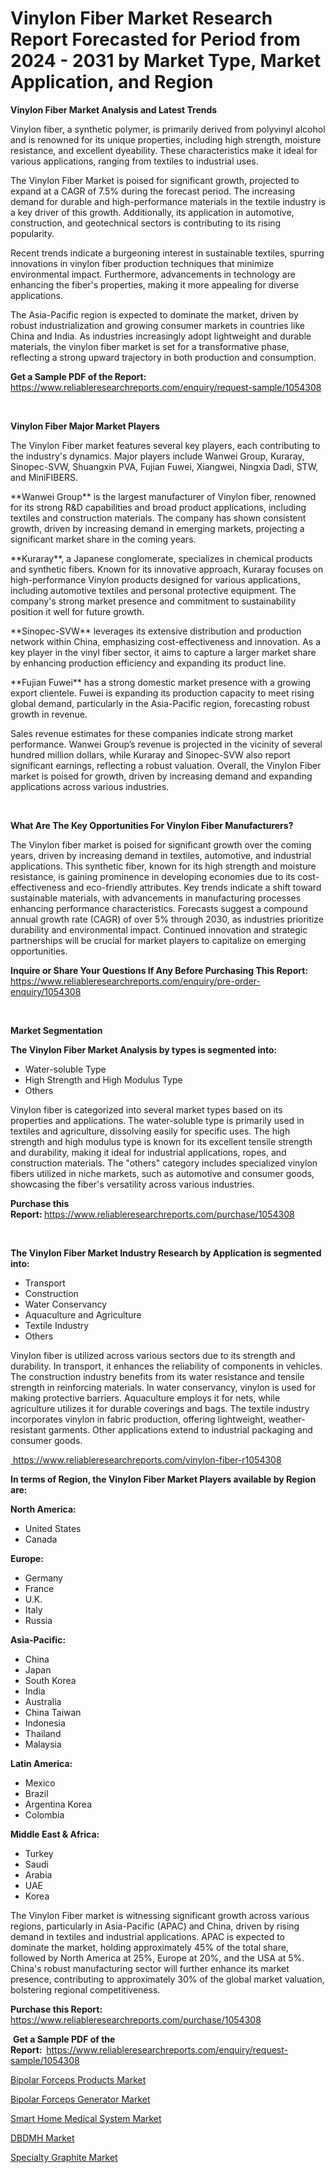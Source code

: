 <p><h1>Vinylon Fiber Market Research Report Forecasted for Period from 2024 -  2031 by Market Type, Market Application, and Region</h1></p><p><strong>Vinylon Fiber Market Analysis and Latest Trends</strong></p>
<p><p>Vinylon fiber, a synthetic polymer, is primarily derived from polyvinyl alcohol and is renowned for its unique properties, including high strength, moisture resistance, and excellent dyeability. These characteristics make it ideal for various applications, ranging from textiles to industrial uses. </p><p>The Vinylon Fiber Market is poised for significant growth, projected to expand at a CAGR of 7.5% during the forecast period. The increasing demand for durable and high-performance materials in the textile industry is a key driver of this growth. Additionally, its application in automotive, construction, and geotechnical sectors is contributing to its rising popularity. </p><p>Recent trends indicate a burgeoning interest in sustainable textiles, spurring innovations in vinylon fiber production techniques that minimize environmental impact. Furthermore, advancements in technology are enhancing the fiber's properties, making it more appealing for diverse applications. </p><p>The Asia-Pacific region is expected to dominate the market, driven by robust industrialization and growing consumer markets in countries like China and India. As industries increasingly adopt lightweight and durable materials, the vinylon fiber market is set for a transformative phase, reflecting a strong upward trajectory in both production and consumption.</p></p>
<p><strong>Get a Sample PDF of the Report:&nbsp;</strong> <a href="https://www.reliableresearchreports.com/enquiry/request-sample/1054308?utm_campaign=3&utm_medium=2&utm_source=Github&utm_content=ia&utm_term=09112024&utm_id=vinylon-fiber">https://www.reliableresearchreports.com/enquiry/request-sample/1054308</a></p>
<p>&nbsp;</p>
<p><strong>Vinylon Fiber Major Market Players</strong></p>
<p><p>The Vinylon Fiber market features several key players, each contributing to the industry's dynamics. Major players include Wanwei Group, Kuraray, Sinopec-SVW, Shuangxin PVA, Fujian Fuwei, Xiangwei, Ningxia Dadi, STW, and MiniFIBERS.</p><p>**Wanwei Group** is the largest manufacturer of Vinylon fiber, renowned for its strong R&D capabilities and broad product applications, including textiles and construction materials. The company has shown consistent growth, driven by increasing demand in emerging markets, projecting a significant market share in the coming years.</p><p>**Kuraray**, a Japanese conglomerate, specializes in chemical products and synthetic fibers. Known for its innovative approach, Kuraray focuses on high-performance Vinylon products designed for various applications, including automotive textiles and personal protective equipment. The company's strong market presence and commitment to sustainability position it well for future growth.</p><p>**Sinopec-SVW** leverages its extensive distribution and production network within China, emphasizing cost-effectiveness and innovation. As a key player in the vinyl fiber sector, it aims to capture a larger market share by enhancing production efficiency and expanding its product line.</p><p>**Fujian Fuwei** has a strong domestic market presence with a growing export clientele. Fuwei is expanding its production capacity to meet rising global demand, particularly in the Asia-Pacific region, forecasting robust growth in revenue.</p><p>Sales revenue estimates for these companies indicate strong market performance. Wanwei Group’s revenue is projected in the vicinity of several hundred million dollars, while Kuraray and Sinopec-SVW also report significant earnings, reflecting a robust valuation. Overall, the Vinylon Fiber market is poised for growth, driven by increasing demand and expanding applications across various industries.</p></p>
<p>&nbsp;</p>
<p><strong>What Are The Key Opportunities For Vinylon Fiber Manufacturers?</strong></p>
<p><p>The Vinylon fiber market is poised for significant growth over the coming years, driven by increasing demand in textiles, automotive, and industrial applications. This synthetic fiber, known for its high strength and moisture resistance, is gaining prominence in developing economies due to its cost-effectiveness and eco-friendly attributes. Key trends indicate a shift toward sustainable materials, with advancements in manufacturing processes enhancing performance characteristics. Forecasts suggest a compound annual growth rate (CAGR) of over 5% through 2030, as industries prioritize durability and environmental impact. Continued innovation and strategic partnerships will be crucial for market players to capitalize on emerging opportunities.</p></p>
<p><strong>Inquire or Share Your Questions If Any Before Purchasing This Report:</strong> <a href="https://www.reliableresearchreports.com/enquiry/pre-order-enquiry/1054308?utm_campaign=3&utm_medium=2&utm_source=Github&utm_content=ia&utm_term=09112024&utm_id=vinylon-fiber">https://www.reliableresearchreports.com/enquiry/pre-order-enquiry/1054308</a></p>
<p>&nbsp;</p>
<p><strong>Market Segmentation</strong></p>
<p><strong>The Vinylon Fiber Market Analysis by types is segmented into:</strong></p>
<p><ul><li>Water-soluble Type</li><li>High Strength and High Modulus Type</li><li>Others</li></ul></p>
<p><p>Vinylon fiber is categorized into several market types based on its properties and applications. The water-soluble type is primarily used in textiles and agriculture, dissolving easily for specific uses. The high strength and high modulus type is known for its excellent tensile strength and durability, making it ideal for industrial applications, ropes, and construction materials. The "others" category includes specialized vinylon fibers utilized in niche markets, such as automotive and consumer goods, showcasing the fiber's versatility across various industries.</p></p>
<p><strong>Purchase this Report:&nbsp;</strong><a href="https://www.reliableresearchreports.com/purchase/1054308?utm_campaign=3&utm_medium=2&utm_source=Github&utm_content=ia&utm_term=09112024&utm_id=vinylon-fiber">https://www.reliableresearchreports.com/purchase/1054308</a></p>
<p>&nbsp;</p>
<p><strong>The Vinylon Fiber Market Industry Research by Application is segmented into:</strong></p>
<p><ul><li>Transport</li><li>Construction</li><li>Water Conservancy</li><li>Aquaculture and Agriculture</li><li>Textile Industry</li><li>Others</li></ul></p>
<p><p>Vinylon fiber is utilized across various sectors due to its strength and durability. In transport, it enhances the reliability of components in vehicles. The construction industry benefits from its water resistance and tensile strength in reinforcing materials. In water conservancy, vinylon is used for making protective barriers. Aquaculture employs it for nets, while agriculture utilizes it for durable coverings and bags. The textile industry incorporates vinylon in fabric production, offering lightweight, weather-resistant garments. Other applications extend to industrial packaging and consumer goods.</p></p>
<p><a href="https://www.reliableresearchreports.com/vinylon-fiber-r1054308?utm_campaign=3&utm_medium=2&utm_source=Github&utm_content=ia&utm_term=09112024&utm_id=vinylon-fiber">&nbsp;https://www.reliableresearchreports.com/vinylon-fiber-r1054308</a></p>
<p><strong>In terms of Region, the Vinylon Fiber Market Players available by Region are:</strong></p>
<p>
    <p> <strong> North America: </strong>
        <ul>
            <li>United States</li>
            <li>Canada</li>
        </ul>
        </p> 
    <p> <strong> Europe: </strong>
        <ul>
            <li>Germany</li>
            <li>France</li>
            <li>U.K.</li>
            <li>Italy</li>
            <li>Russia</li>
        </ul>
        </p> 
    <p> <strong> Asia-Pacific: </strong>
        <ul>
            <li>China</li>
            <li>Japan</li>
            <li>South Korea</li>
            <li>India</li>
            <li>Australia</li>
            <li>China Taiwan</li>
            <li>Indonesia</li>
            <li>Thailand</li>
            <li>Malaysia</li>
        </ul>
        </p> 
    <p> <strong> Latin America: </strong>
        <ul>
            <li>Mexico</li>
            <li>Brazil</li>
            <li>Argentina Korea</li>
            <li>Colombia</li>
        </ul>
        </p> 
    <p> <strong> Middle East & Africa: </strong>
        <ul>
            <li>Turkey</li>
            <li>Saudi</li>
            <li>Arabia</li>
            <li>UAE</li>
            <li>Korea</li>
        </ul>
    </p>
    </p>
<p><p>The Vinylon Fiber market is witnessing significant growth across various regions, particularly in Asia-Pacific (APAC) and China, driven by rising demand in textiles and industrial applications. APAC is expected to dominate the market, holding approximately 45% of the total share, followed by North America at 25%, Europe at 20%, and the USA at 5%. China's robust manufacturing sector will further enhance its market presence, contributing to approximately 30% of the global market valuation, bolstering regional competitiveness.</p></p>
<p><strong>Purchase this Report: </strong><a href="https://www.reliableresearchreports.com/purchase/1054308?utm_campaign=3&utm_medium=2&utm_source=Github&utm_content=ia&utm_term=09112024&utm_id=vinylon-fiber">https://www.reliableresearchreports.com/purchase/1054308</a></p>
<p>&nbsp;<strong>Get a Sample PDF of the Report:&nbsp;&nbsp;</strong><a href="https://www.reliableresearchreports.com/enquiry/request-sample/1054308?utm_campaign=3&utm_medium=2&utm_source=Github&utm_content=ia&utm_term=09112024&utm_id=vinylon-fiber">https://www.reliableresearchreports.com/enquiry/request-sample/1054308</a></p>
<p><strong></strong></p>
<p><p><a href="https://issuu.com/reportprime-2/docs/bipolar-forceps-products-market-siz_5989e0044f5fc0?utm_campaign=3&utm_medium=2&utm_source=Github&utm_content=ia&utm_term=09112024&utm_id=vinylon-fiber">Bipolar Forceps Products Market</a></p><p><a href="https://issuu.com/reportprime-2/docs/bipolar-forceps-generator-market-si_d114e61e3ccfa2?utm_campaign=3&utm_medium=2&utm_source=Github&utm_content=ia&utm_term=09112024&utm_id=vinylon-fiber">Bipolar Forceps Generator Market</a></p><p><a href="https://issuu.com/reportprime-2/docs/smart-home-medical-system-market-si_a1ba1dd6cb089f?utm_campaign=3&utm_medium=2&utm_source=Github&utm_content=ia&utm_term=09112024&utm_id=vinylon-fiber">Smart Home Medical System Market</a></p><p><a href="https://github.com/nifongekclosebn1/Market-Research-Report-List-1/blob/main/dbdmh-market.md?utm_campaign=3&utm_medium=2&utm_source=Github&utm_content=ia&utm_term=09112024&utm_id=vinylon-fiber">DBDMH Market</a></p><p><a href="https://github.com/maximinauago/Market-Research-Report-List-1/blob/main/specialty-graphite-market.md?utm_campaign=3&utm_medium=2&utm_source=Github&utm_content=ia&utm_term=09112024&utm_id=vinylon-fiber">Specialty Graphite Market</a></p></p>